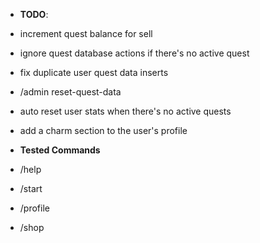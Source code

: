 - **TODO**:
 - increment quest balance for sell
 - ignore quest database actions if there's no active quest
 - fix duplicate user quest data inserts
 - /admin reset-quest-data
 - auto reset user stats when there's no active quests
 - add a charm section to the user's profile

- **Tested Commands**
 - /help
 - /start
 - /profile
 - /shop